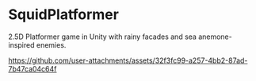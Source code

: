 # SquidPlatformer
2.5D Platformer game in Unity with rainy facades and sea anemone-inspired enemies. 

https://github.com/user-attachments/assets/32f3fc99-a257-4bb2-87ad-7b47ca04c64f

